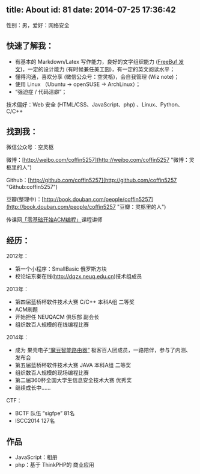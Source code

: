 title: About
id: 81
date: 2014-07-25 17:36:42
---

性别：男，爱好：网络安全

## 快速了解我：

*   有基本的 Markdown/Latex 写作能力，良好的文字组织能力 ([FreeBuf 发文](http://www.freebuf.com/articles/web/32610.html "FreeBuf 发文"))，一定的设计能力 (有时候兼任美工囧)，有一定的英文阅读水平；
*   懂得沟通，喜欢分享 (微信公众号：空灵柩)，会自我管理 (Wiz note)；
*   使用 Linux （Ubuntu -&gt; openSUSE -&gt; ArchLinux）；
*   “强迫症 / 代码洁癖”；

技术偏好：Web 安全 (HTML/CSS、JavaScript、php) 、Linux、Python、C/C++

## 找到我：

微信公众号：空灵柩

微博：[http://weibo.com/coffin5257](http://weibo.com/coffin5257 "微博：灵柩里的人")

Github：[http://github.com/coffin5257](http://github.com/coffin5257 "Github:coffin5257")

豆瓣(整理中)：[http://book.douban.com/people/coffin5257](http://book.douban.com/people/coffin5257 "豆瓣：灵柩里的人")

传课网[「零基础开始ACM编程」](http://chuanke.com/1089085-94877.html "「零基础开始ACM编程」")课程讲师

## 经历：

2012年：

*   第一个小程序：SmallBasic 俄罗斯方块
*   校论坛东秦在线(http://dqzx.neuq.edu.cn)技术组成员

2013年：

*   第四届蓝桥杯软件技术大赛 C/C++ 本科A组 二等奖
*   ACM刷题
*   开始担任 NEUQACM 俱乐部 副会长
*   组织数百人规模的在线编程比赛

2014年：

*   成为 果壳电子[“魔豆智能路由器”](http://bbs.modouwifi.cn) 极客百人团成员，一路陪伴，参与了内测、发布会
*   第五届蓝桥杯软件技术大赛 JAVA 本科A组 二等奖
*   组织数百人规模的现场编程比赛
*   第二届360杯全国大学生信息安全技术大赛 优秀奖
*   继续成长中……

CTF：

*   BCTF 队伍 “sigfpe” 81名
*   ISCC2014 127名

## 作品

*   JavaScript：相册
*   php：基于 ThinkPHP的 商业应用